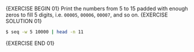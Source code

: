 {EXERCISE BEGIN 01}
Print the numbers from 5 to 15 padded with enough zeros to fill 5 digits, i.e. `00005`, `00006`, `00007`, and so on.
{EXERCISE SOLUTION 01}
``` sh
$ seq -w 5 10000 | head -n 11
```
{EXERCISE END 01}
